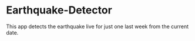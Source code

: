 # Earthquake-Detector
This app detects the earthquake live for just one last week from the current date.
